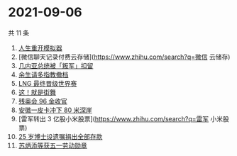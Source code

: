 # 2021-09-06

共 11 条

<!-- BEGIN -->
<!-- 最后更新时间 Mon Sep 06 2021 08:47:47 GMT+0800 (China Standard Time) -->

1. [人生重开模拟器](https://www.zhihu.com/search?q=人生重开模拟器)
1. [微信聊天记录付费云存储](https://www.zhihu.com/search?q=微信 云储存)
1. [几内亚总统被「叛军」扣留](https://www.zhihu.com/search?q=几内亚)
1. [余生请多指教撤档](https://www.zhihu.com/search?q=余生请多指教)
1. [LNG 最终晋级世界赛](https://www.zhihu.com/search?q=lng)
1. [这！就是街舞](https://www.zhihu.com/search?q=这就是街舞)
1. [残奥会 96 金收官](https://www.zhihu.com/search?q=东京残奥会)
1. [安徽一皮卡冲下 80 米深崖](https://www.zhihu.com/search?q=安徽太湖)
1. [雷军转出 3 亿股小米股票](https://www.zhihu.com/search?q=雷军 小米股票)
1. [25 岁博士设遗嘱捐出全部存款](https://www.zhihu.com/search?q=博士捐出全部存款)
1. [苏炳添等获五一劳动勋章](https://www.zhihu.com/search?q=五一劳动勋章)

<!-- END -->
